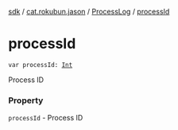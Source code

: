 [sdk](../../index.md) / [cat.rokubun.jason](../index.md) / [ProcessLog](index.md) / [processId](./process-id.md)

# processId

`var processId: `[`Int`](https://kotlinlang.org/api/latest/jvm/stdlib/kotlin/-int/index.html)

Process ID

### Property

`processId` - Process ID